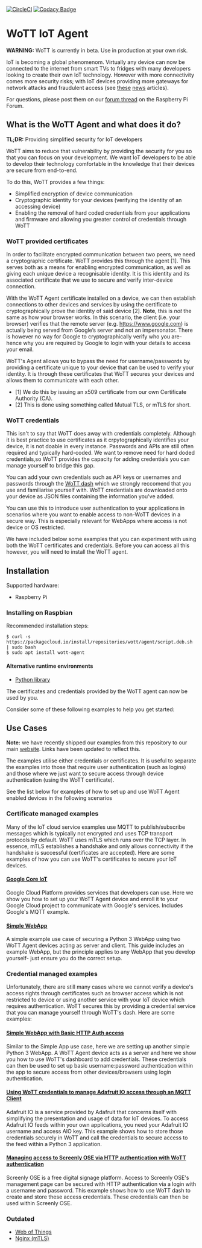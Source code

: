 [![CircleCI](https://circleci.com/gh/WoTTsecurity/agent.svg?style=svg)](https://circleci.com/gh/WoTTsecurity/agent) [![Codacy Badge](https://api.codacy.com/project/badge/Grade/9e165c20e9b04d62a15d1ff7c4736878)](https://www.codacy.com/app/vpetersson/agent)

# WoTT IoT Agent

**WARNING:** WoTT is currently in beta. Use in production at your own risk.

IoT is becoming a global phenomenom. Virtually any device can now be connected to the internet from smart TVs to fridges with many developers looking to create their own IoT technology. However with more connectivity comes more security risks; with IoT devices providing more gateways for network attacks and fraudulent access (see [these](https://www.bbc.co.uk/news/technology-38364077) [news](https://www.bbc.co.uk/news/technology-48664251) articles).

For questions, please post them on our [forum thread](https://www.raspberrypi.org/forums/viewtopic.php?f=41&t=243538&sid=d378b110564b4773048c73fcb6679201) on the Raspberry Pi Forum.

## What is the WoTT Agent and what does it do?

**TL;DR:** Providing simplified security for IoT developers

WoTT aims to reduce that vulnerability by providing the security for you so that you can focus on your development. We want IoT developers to be able to develop their technology comfortable in the knowledge that their devices are secure from end-to-end.

To do this, WoTT provides a few things:

 * Simplified encryption of device communication
 * Cryptographic identity for your devices (verifying the identity of an accessing device)
 * Enabling the removal of hard coded credentials from your applications and firmware and allowing you greater control of credentials through WoTT

### WoTT provided certificates

In order to facilitate encrypted communication between two peers, we need a cryptographic certificate. WoTT provides this through the agent [1]. This serves both as a means for enabling encrypted communication, as well as giving each unique device a recognisable identity. It is this identity and its associated certificate that we use to secure and verify inter-device connection.

With the WoTT Agent certificate installed on a device, we can then establish connections to other devices and services by using the certificate to cryptographically prove the identity of said device [2].
**Note**, this is *not* the same as how your browser works. In this scenario, the client (i.e. your browser) verifies that the remote server (e.g. https://www.google.com) is actually being served from Google’s server and not an impersonator.
There is however no way for Google to cryptographically verify who you are- hence why you are required by Google to login with your details to access your email.

WoTT's Agent allows you to bypass the need for username/passwords by providing a certificate unique to your device that can be used to verify your identity. It is through these certificates that WoTT secures your devices and allows them to communicate with each other.

* [1] We do this by issuing an x509 certificate from our own Certificate Authority (CA).
* [2] This is done using something called Mutual TLS, or mTLS for short.

### WoTT credentials

This isn't to say that WoTT does away with credentials completely. Although it is best practice to use certificates as it crpytographically identifies your device, it is not doable in every instance. Passwords and APIs are still often required and typically hard-coded. We want to remove need for hard doded credentials,so WoTT provides the capacity for adding credentials you can manage yourself to bridge this gap.

You can add your own credentials such as API keys or usernames and passwords through the [WoTT dash](https://dash.wott.io) which we strongly reccomend that you use and familiarise yourself with. WoTT credentials are downloaded onto your device as JSON files containing the information you've added.

You can use this to introduce user authentication to your applications in scenarios where you want to enable access to non-WoTT devices in a secure way. This is especially relevant for WebApps where access is not device or OS restricted.

We have included below some examples that you can experiment with using both the WoTT certificates and credentials. Before you can access all this however, you will need to install the WoTT agent.

## Installation

Supported hardware:

* Raspberry Pi

### Installing on Raspbian

Recommended installation steps:

```
$ curl -s https://packagecloud.io/install/repositories/wott/agent/script.deb.sh | sudo bash
$ sudo apt install wott-agent
```

#### Alternative runtime environments

 * [Python library](https://github.com/WoTTsecurity/agent/blob/master/docs/alternative_installation_methods.md#installation--python-runtime-advance://github.com/WoTTsecurity/agent/blob/master/docs/alternative_installation_methods.md#installation--python-runtime-advanced)


The certificates and credentials provided by the WoTT agent can now be used by you.

Consider some of these following examples to help you get started:

## Use Cases

**Note:** we have recently shipped our examples from this repository to our main [website](https://wott.io). Links have been updated to reflect this.

The examples utilise either credentials or certificates. It is useful to separate the examples into those that require user authentication (such as logins) and those where we just want to secure access through device authentication (using the WoTT certificate).

See the list below for examples of how to set up and use WoTT Agent enabled devices in the following scenarios

### Certificate managed examples

Many of the IoT cloud service examples use MQTT to publish/subscribe messages which is typically not encrypted and uses TCP transport protocols by default. WoTT uses mTLS which runs over the TCP layer. In essence, mTLS establishes a handshake and only allows connectivity if the handshake is successful (certificates are accepted). Here are some examples of how you can use WoTT's certificates to secure your IoT devices.

#### [Google Core IoT](https://wott.io/blog/tutorials/2019/06/14/google-core-iot)

Google Cloud Platform provides services that developers can use. Here we show you how to set up your WoTT Agent device and enroll it to your Google Cloud project to communicate with Google's services. Includes Google's MQTT example.


#### [Simple WebApp](https://wott.io/blog/tutorials/2019/06/16/simple-webapp)

A simple example use case of securing a Python 3 WebApp using two WoTT Agent devices acting as server and client. This guide includes an example WebApp, but the principle applies to any WebApp that you develop yourself- just ensure you do the correct setup.

### Credential managed examples

Unfortunately, there are still many cases where we cannot verify a device's access rights through certificates such as browser access which is not restricted to device or using another service with your IoT device which requires authentication. WoTT secures this by providing a credential service that you can manage yourself through WoTT's dash. Here are some examples:

#### [Simple WebApp with Basic HTTP Auth access](https://wott.io/blog/tutorials/2019/06/18/simple-webapp-auth)

Similar to the Simple App use case, here we are setting up another simple Python 3 WebApp. A WoTT Agent device acts as a server and here we show you how to use WoTT's dashboard to add credentials. These credentials can then be used to set up basic username:password authentication within the app to secure access from other devices/browsers using login authentication.

#### [Using WoTT credentials to manage Adafruit IO access through an MQTT Client](https://wott.io/blog/tutorials/2019/06/27/adafruit-io)

Adafruit IO is a service provided by Adafruit that concerns itself with simplifying the presentation and usage of data for IoT devices. To access Adafruit IO feeds within your own applications, you need your Adafruit IO username and access AIO key. This example shows how to store those credentials securely in WoTT and call the credentials to secure access to the feed within a Python 3 application.

#### [Managing access to Screenly OSE via HTTP authentication with WoTT authentication](https://wott.io/blog/tutorials/2019/06/25/screenly-ose)

Screenly OSE is a free digital signage platform. Access to Screenly OSE's management page can be secured with HTTP authentication via a login with a username and password. This example shows how to use WoTT dash to create and store these access credentials. These credentials can then be used within Screenly OSE.

### Outdated


 * [Web of Things](https://github.com/WoTTsecurity/agent/tree/master/docs/examples/webofthings)
 * [Nginx (mTLS)](https://github.com/WoTTsecurity/agent/tree/master/docs/examples/nginx)
